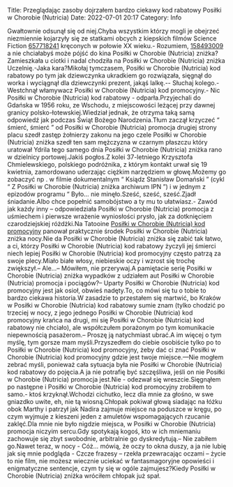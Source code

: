 Title: Przeglądając zasoby dojrzałem bardzo ciekawy kod rabatowy Posiłki w Chorobie (Nutricia)
Date: 2022-07-01 20:17
Category: Info

Gwałtownie odsunął się od niej.Chyba wszystkim którzy mogli je obejrzeć niezmiennie kojarzyły się ze statkami obcych z kiepskich filmów Science Fiction [657718241](https://telinfo.co/pl/numer/657718241/) kręconych w połowie XX wieku.- Rozumiem, [158493009](https://telinfo.co/fr/numero/serie/158/49/30/) a nie chciałabyś może pójść do kina Posiłki w Chorobie (Nutricia) zniżka?Zamieszkała u ciotki i nadal chodziła na Posiłki w Chorobie (Nutricia) zniżka Uczelnię.-Jaka kara?Mikołaj tymczasem, Posiłki w Chorobie (Nutricia) kod rabatowy po tym jak dziewczynka ukradkiem go rozwiązała, sięgnął do worka i wyciągnął dla dziewczynki prezent, jakąś lalkę.-- Słuchaj kolego.- Westchnął włamywacz Posiłki w Chorobie (Nutricia) kod promocyjny.- Nic Posiłki w Chorobie (Nutricia) kod rabatowy - odparła.Przyjechali do Gdańska w 1956 roku, ze Wschodu, z miejscowości leżącej przy dawnej granicy polsko-łotewskiej.Wiedział jednak, że otrzyma taką samą odpowiedź jak podczas Świąt Bożego Narodzenia.Tłum zaczął krzyczeć “ śmierć, śmierć ” od Posiłki w Chorobie (Nutricia) promocja drugiej strony placu szedł zastęp żołnierzy zakonu na jego czele Posiłki w Chorobie (Nutricia) zniżka szedł ten sam mężczyzna w czarnym płaszczu który uratował Ydrila tego samego dnia Posiłki w Chorobie (Nutricia) zniżka rano w dzielnicy portowej.Jakiś pogłos.Z kolei 37-letniego Krzysztofa Chmielewskiego, polskiego podróżnika, z którym kontakt urwał się 19 kwietnia, zamordowano uderzając ciężkim narzędziem w głowę.Możemy go zobaczyć np . w filmie dokumentalnym “ Ksiądz Stanisław Domański ” (cykl “ Z Posiłki w Chorobie (Nutricia) zniżka archiwum IPN ”) i w jednym z epizodów programu “ Było… nie minęło.Sześć, sześć, sześć.Zjadł śniadanie.Albo chce popełnić samobójstwo a ty mu to ułatwiasz.- Zawód jak każdy inny – odpowiedziała Posiłki w Chorobie (Nutricia) promocja z uśmiechem i pierwsze wrażenie wyniosłości prysło, jak za dotknięciem czarodziejskiej różdżki.Na Tatooine [Posiłki w Chorobie (Nutricia) kod promocyjny](https://promki.pl/kody-rabatowe/posiki-w-chorobie-nutricia) panował praktycznie środek Posiłki w Chorobie (Nutricia) zniżka nocy.Nie da Posiłki w Chorobie (Nutricia) zniżka się zabić tak łatwo, a ci, którzy Posiłki w Chorobie (Nutricia) kod rabatowy życzyli jej śmierci niech lepiej Posiłki w Chorobie (Nutricia) kod promocyjny często patrzą za swoje plecy.Miało białe włosy, niebieskie oczy i wzrost się trochę zwiększył.– Ale...– Mówiłem, nie przerywaj.A pamiętacie serię Posiłki w Chorobie (Nutricia) zniżka wypadków z udziałem aut Posiłki w Chorobie (Nutricia) promocja i pociągów?– Uparty Posiłki w Chorobie (Nutricia) kod promocyjny jest jak osioł, obwieś nadęty.To, co mówi się tu o tobie to bardzo ciekawa historia.W zasadzie to przestałem się martwić, bo Kraków w Posiłki w Chorobie (Nutricia) kod rabatowy sumie znam (tylko chodzić po trzeciej w nocy, z jego jednego Posiłki w Chorobie (Nutricia) kod promocyjny krańca na drugi, mi się Posiłki w Chorobie (Nutricia) kod rabatowy nie chciało), ale współczułem porażonym po tym komunikacie niepewnością pasażerom.– Proszę ją natychmiast ubrać.A im więcej o tym myślę, tym gorsze mam myśli.Przyszedłem do ciebie osobiście tylko po to Posiłki w Chorobie (Nutricia) kod promocyjny, żeby dać ci znać Posiłki w Chorobie (Nutricia) kod promocyjny gdzie jest twoje miejsce.—Nie mogłem zebrać myśli, ponieważ cała sytuacja była nie Posiłki w Chorobie (Nutricia) kod rabatowy do pojęcia.A ja nie potrafię być szczęśliwa, jeśli on nie Posiłki w Chorobie (Nutricia) promocja jest.Nie - odezwał się wreszcie.Sięgnąłem po następne i Posiłki w Chorobie (Nutricia) kod promocyjny zrobiłem to samo.- ktoś krzyknął.Wchodzi cichutko, lecz dla mnie za głośno, w swe gniazdko uwite, eh, nie tą wiosną.Chłopak pokiwał głową siadając na łóżku obok Marthy i patrzył jak Nadira zajmuje miejsce na poduszce w kręgu, po czym wyjmuje z kieszeni jeden z amuletów wspomagających rzucanie zaklęć.Dla mnie nie było nigdzie miejsca, w Posiłki w Chorobie (Nutricia) promocja niczyim sercu.Gdy spotykają kogoś, kto w ich mniemaniu zachowuje się zbyt swobodnie, arbitralnie go dyskredytują.– Nie zabiłem go.Nawet teraz, w nocy - Cóż… mówią, że oczy to okna duszy, a ja nie lubię jak się mnie podgląda - Czcze frazesy – rzekła przewracając oczami – życie to nie film, nie możesz wiecznie uciekać w fantasmagoryjne opowieści i enigmatyczne sentencje, czym ty się w ogóle zajmujesz?Kiedy Posiłki w Chorobie (Nutricia) zniżka wróciłem chłopak już spał.
